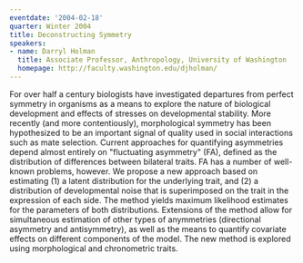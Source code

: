 ```yaml
---
eventdate: '2004-02-18'
quarter: Winter 2004
title: Deconstructing Symmetry
speakers:
- name: Darryl Holman
  title: Associate Professor, Anthropology, University of Washington
  homepage: http://faculty.washington.edu/djholman/
---
```

For over half a century biologists have investigated departures from perfect symmetry in organisms as a means to explore the nature of biological development and effects of stresses on developmental stability. More recently (and more contentiously), morphological symmetry has been hypothesized to be an important signal of quality used in social interactions such as mate selection. Current approaches for quantifying asymmetries depend almost entirely on &quot;fluctuating asymmetry&quot; (FA), defined as the distribution of differences between bilateral traits. FA has a number of well-known problems, however. We propose a new approach based on estimating (1) a latent distribution for the underlying trait, and (2) a distribution of developmental noise that is superimposed on the trait in the expression of each side. The method yields maximum likelihood estimates for the parameters of both distributions. Extensions of the method allow for simultaneous estimation of other types of anymmetries (directional asymmetry and antisymmetry), as well as the means to quantify covariate effects on different components of the model. The new method is explored using morphological and chronometric traits.